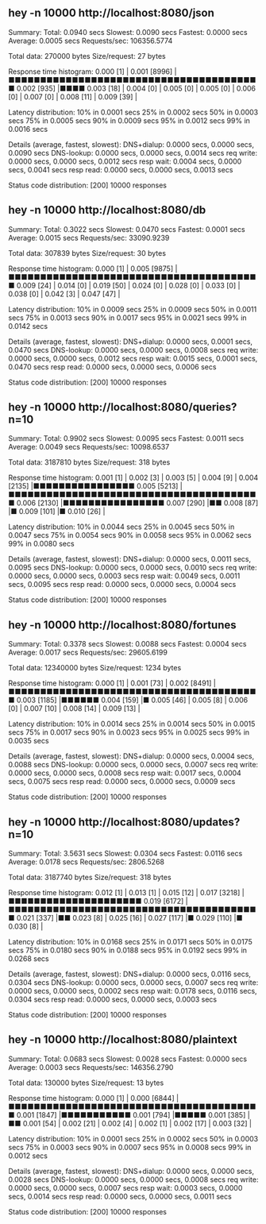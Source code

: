 ##  hey -n 10000 http://localhost:8080/json

Summary:
  Total:	0.0940 secs
  Slowest:	0.0090 secs
  Fastest:	0.0000 secs
  Average:	0.0005 secs
  Requests/sec:	106356.5774
  
  Total data:	270000 bytes
  Size/request:	27 bytes

Response time histogram:
  0.000 [1]	|
  0.001 [8996]	|■■■■■■■■■■■■■■■■■■■■■■■■■■■■■■■■■■■■■■■■
  0.002 [935]	|■■■■
  0.003 [18]	|
  0.004 [0]	|
  0.005 [0]	|
  0.005 [0]	|
  0.006 [0]	|
  0.007 [0]	|
  0.008 [11]	|
  0.009 [39]	|


Latency distribution:
  10% in 0.0001 secs
  25% in 0.0002 secs
  50% in 0.0003 secs
  75% in 0.0005 secs
  90% in 0.0009 secs
  95% in 0.0012 secs
  99% in 0.0016 secs

Details (average, fastest, slowest):
  DNS+dialup:	0.0000 secs, 0.0000 secs, 0.0090 secs
  DNS-lookup:	0.0000 secs, 0.0000 secs, 0.0014 secs
  req write:	0.0000 secs, 0.0000 secs, 0.0012 secs
  resp wait:	0.0004 secs, 0.0000 secs, 0.0041 secs
  resp read:	0.0000 secs, 0.0000 secs, 0.0013 secs

Status code distribution:
  [200]	10000 responses



##  hey -n 10000 http://localhost:8080/db

Summary:
  Total:	0.3022 secs
  Slowest:	0.0470 secs
  Fastest:	0.0001 secs
  Average:	0.0015 secs
  Requests/sec:	33090.9239
  
  Total data:	307839 bytes
  Size/request:	30 bytes

Response time histogram:
  0.000 [1]	|
  0.005 [9875]	|■■■■■■■■■■■■■■■■■■■■■■■■■■■■■■■■■■■■■■■■
  0.009 [24]	|
  0.014 [0]	|
  0.019 [50]	|
  0.024 [0]	|
  0.028 [0]	|
  0.033 [0]	|
  0.038 [0]	|
  0.042 [3]	|
  0.047 [47]	|


Latency distribution:
  10% in 0.0009 secs
  25% in 0.0009 secs
  50% in 0.0011 secs
  75% in 0.0013 secs
  90% in 0.0017 secs
  95% in 0.0021 secs
  99% in 0.0142 secs

Details (average, fastest, slowest):
  DNS+dialup:	0.0000 secs, 0.0001 secs, 0.0470 secs
  DNS-lookup:	0.0000 secs, 0.0000 secs, 0.0008 secs
  req write:	0.0000 secs, 0.0000 secs, 0.0012 secs
  resp wait:	0.0015 secs, 0.0001 secs, 0.0470 secs
  resp read:	0.0000 secs, 0.0000 secs, 0.0006 secs

Status code distribution:
  [200]	10000 responses



##  hey -n 10000 http://localhost:8080/queries?n=10

Summary:
  Total:	0.9902 secs
  Slowest:	0.0095 secs
  Fastest:	0.0011 secs
  Average:	0.0049 secs
  Requests/sec:	10098.6537
  
  Total data:	3187810 bytes
  Size/request:	318 bytes

Response time histogram:
  0.001 [1]	|
  0.002 [3]	|
  0.003 [5]	|
  0.004 [9]	|
  0.004 [2135]	|■■■■■■■■■■■■■■■■
  0.005 [5213]	|■■■■■■■■■■■■■■■■■■■■■■■■■■■■■■■■■■■■■■■■
  0.006 [2130]	|■■■■■■■■■■■■■■■■
  0.007 [290]	|■■
  0.008 [87]	|■
  0.009 [101]	|■
  0.010 [26]	|


Latency distribution:
  10% in 0.0044 secs
  25% in 0.0045 secs
  50% in 0.0047 secs
  75% in 0.0054 secs
  90% in 0.0058 secs
  95% in 0.0062 secs
  99% in 0.0080 secs

Details (average, fastest, slowest):
  DNS+dialup:	0.0000 secs, 0.0011 secs, 0.0095 secs
  DNS-lookup:	0.0000 secs, 0.0000 secs, 0.0010 secs
  req write:	0.0000 secs, 0.0000 secs, 0.0003 secs
  resp wait:	0.0049 secs, 0.0011 secs, 0.0095 secs
  resp read:	0.0000 secs, 0.0000 secs, 0.0004 secs

Status code distribution:
  [200]	10000 responses



##  hey -n 10000 http://localhost:8080/fortunes

Summary:
  Total:	0.3378 secs
  Slowest:	0.0088 secs
  Fastest:	0.0004 secs
  Average:	0.0017 secs
  Requests/sec:	29605.6199
  
  Total data:	12340000 bytes
  Size/request:	1234 bytes

Response time histogram:
  0.000 [1]	|
  0.001 [73]	|
  0.002 [8491]	|■■■■■■■■■■■■■■■■■■■■■■■■■■■■■■■■■■■■■■■■
  0.003 [1185]	|■■■■■■
  0.004 [159]	|■
  0.005 [46]	|
  0.005 [8]	|
  0.006 [0]	|
  0.007 [10]	|
  0.008 [14]	|
  0.009 [13]	|


Latency distribution:
  10% in 0.0014 secs
  25% in 0.0014 secs
  50% in 0.0015 secs
  75% in 0.0017 secs
  90% in 0.0023 secs
  95% in 0.0025 secs
  99% in 0.0035 secs

Details (average, fastest, slowest):
  DNS+dialup:	0.0000 secs, 0.0004 secs, 0.0088 secs
  DNS-lookup:	0.0000 secs, 0.0000 secs, 0.0007 secs
  req write:	0.0000 secs, 0.0000 secs, 0.0008 secs
  resp wait:	0.0017 secs, 0.0004 secs, 0.0075 secs
  resp read:	0.0000 secs, 0.0000 secs, 0.0009 secs

Status code distribution:
  [200]	10000 responses



##  hey -n 10000 http://localhost:8080/updates?n=10

Summary:
  Total:	3.5631 secs
  Slowest:	0.0304 secs
  Fastest:	0.0116 secs
  Average:	0.0178 secs
  Requests/sec:	2806.5268
  
  Total data:	3187740 bytes
  Size/request:	318 bytes

Response time histogram:
  0.012 [1]	|
  0.013 [1]	|
  0.015 [12]	|
  0.017 [3218]	|■■■■■■■■■■■■■■■■■■■■■
  0.019 [6172]	|■■■■■■■■■■■■■■■■■■■■■■■■■■■■■■■■■■■■■■■■
  0.021 [337]	|■■
  0.023 [8]	|
  0.025 [16]	|
  0.027 [117]	|■
  0.029 [110]	|■
  0.030 [8]	|


Latency distribution:
  10% in 0.0168 secs
  25% in 0.0171 secs
  50% in 0.0175 secs
  75% in 0.0180 secs
  90% in 0.0188 secs
  95% in 0.0192 secs
  99% in 0.0268 secs

Details (average, fastest, slowest):
  DNS+dialup:	0.0000 secs, 0.0116 secs, 0.0304 secs
  DNS-lookup:	0.0000 secs, 0.0000 secs, 0.0007 secs
  req write:	0.0000 secs, 0.0000 secs, 0.0002 secs
  resp wait:	0.0178 secs, 0.0116 secs, 0.0304 secs
  resp read:	0.0000 secs, 0.0000 secs, 0.0003 secs

Status code distribution:
  [200]	10000 responses



##  hey -n 10000 http://localhost:8080/plaintext

Summary:
  Total:	0.0683 secs
  Slowest:	0.0028 secs
  Fastest:	0.0000 secs
  Average:	0.0003 secs
  Requests/sec:	146356.2790
  
  Total data:	130000 bytes
  Size/request:	13 bytes

Response time histogram:
  0.000 [1]	|
  0.000 [6844]	|■■■■■■■■■■■■■■■■■■■■■■■■■■■■■■■■■■■■■■■■
  0.001 [1847]	|■■■■■■■■■■■
  0.001 [794]	|■■■■■
  0.001 [385]	|■■
  0.001 [54]	|
  0.002 [21]	|
  0.002 [4]	|
  0.002 [1]	|
  0.002 [17]	|
  0.003 [32]	|


Latency distribution:
  10% in 0.0001 secs
  25% in 0.0002 secs
  50% in 0.0003 secs
  75% in 0.0003 secs
  90% in 0.0007 secs
  95% in 0.0008 secs
  99% in 0.0012 secs

Details (average, fastest, slowest):
  DNS+dialup:	0.0000 secs, 0.0000 secs, 0.0028 secs
  DNS-lookup:	0.0000 secs, 0.0000 secs, 0.0008 secs
  req write:	0.0000 secs, 0.0000 secs, 0.0007 secs
  resp wait:	0.0003 secs, 0.0000 secs, 0.0014 secs
  resp read:	0.0000 secs, 0.0000 secs, 0.0011 secs

Status code distribution:
  [200]	10000 responses



